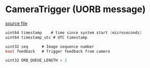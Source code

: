 # CameraTrigger (UORB message)



[source file](https://github.com/PX4/PX4-Autopilot/blob/release/1.14/msg/CameraTrigger.msg)

```c
uint64 timestamp    # time since system start (microseconds)
uint64 timestamp_utc # UTC timestamp

uint32 seq      # Image sequence number
bool feedback   # Trigger feedback from camera

uint32 ORB_QUEUE_LENGTH = 2

```
